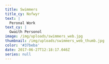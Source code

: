 ```yaml
---
title: Swimmers
title_cy: Nofwyr
text: |
  Peronal Work
text_cy: |
  Gwaith Personol
image: /img/uploads/swimmers_web.jpg
thumbnail: /img/uploads/swimmers_web_thumb.jpg
color: '#37beba'
date: 2017-06-27T12:18:17.046Z
series: null
---
```




